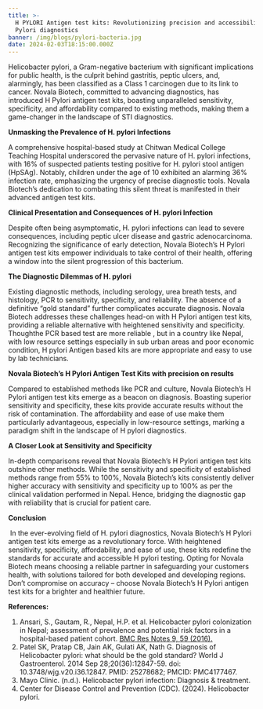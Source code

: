 ```yaml
---
title: >-
  H PYLORI Antigen test kits: Revolutionizing precision and accessibility in H
  Pylori diagnostics
banner: /img/blogs/pylori-bacteria.jpg
date: 2024-02-03T18:15:00.000Z
---
```


Helicobacter pylori, a Gram-negative bacterium with significant implications for public health, is the culprit behind gastritis, peptic ulcers, and, alarmingly, has been classified as a Class 1 carcinogen due to its link to cancer. Novala Biotech, committed to advancing diagnostics, has introduced H Pylori antigen test kits, boasting unparalleled sensitivity, specificity, and affordability compared to existing methods, making them a game-changer in the landscape of STI diagnostics.

**Unmasking the Prevalence of H. pylori Infections**

A comprehensive hospital-based study at Chitwan Medical College Teaching Hospital underscored the pervasive nature of H. pylori infections, with 16% of suspected patients testing positive for H. pylori stool antigen (HpSAg). Notably, children under the age of 10 exhibited an alarming 36% infection rate, emphasizing the urgency of precise diagnostic tools. Novala Biotech’s dedication to combating this silent threat is manifested in their advanced antigen test kits.

**Clinical Presentation and Consequences of H. pylori Infection**

Despite often being asymptomatic, H. pylori infections can lead to severe consequences, including peptic ulcer disease and gastric adenocarcinoma. Recognizing the significance of early detection, Novala Biotech’s H Pylori antigen test kits empower individuals to take control of their health, offering a window into the silent progression of this bacterium.

**The Diagnostic Dilemmas of H. pylori**

Existing diagnostic methods, including serology, urea breath tests, and histology, PCR to sensitivity, specificity, and reliability. The absence of a definitive “gold standard” further complicates accurate diagnosis. Novala Biotech addresses these challenges head-on with H Pylori antigen test kits, providing a reliable alternative with heightened sensitivity and specificity. Thoughthe PCR based test are more reliable , but in a country like Nepal, with low resource settings especially
in sub urban areas and poor economic condition, H pylori Antigen based kits are more appropriate and easy to use by lab technicians.

**Novala Biotech’s H Pylori Antigen Test Kits with precision on results**

Compared to established methods like PCR and culture, Novala Biotech’s H Pylori antigen test kits emerge as a beacon on diagnosis. Boasting superior sensitivity and specificity, these kits provide accurate results without the risk of contamination. The affordability and ease of use make them particularly advantageous, especially in low-resource settings, marking a paradigm shift in the landscape of H pylori diagnostics.

**A Closer Look at Sensitivity and Specificity**

In-depth comparisons reveal that Novala Biotech’s H Pylori antigen test kits outshine other methods. While the sensitivity and specificity of established methods range from 55% to 100%, Novala Biotech’s kits consistently deliver higher accuracy with sensitivity and specificity up to 100% as per the clinical validation performed in Nepal. Hence, bridging the diagnostic gap with reliability that is crucial for patient care.

**Conclusion**

 In the ever-evolving field of H. pylori diagnostics, Novala Biotech’s H Pylori antigen test kits emerge as a revolutionary force. With heightened sensitivity, specificity, affordability, and ease of use, these kits redefine the standards for accurate and accessible H pylori testing. Opting for Novala Biotech means choosing a reliable partner in safeguarding your customers health, with solutions tailored for both developed and developing regions. Don’t compromise on accuracy – choose Novala  Biotech’s H Pylori antigen test kits for a brighter and healthier future.

**References:**

1. Ansari, S., Gautam, R., Nepal, H.P. et al. Helicobacter pylori colonization in Nepal; assessment of prevalence and potential risk factors in a hospital-based patient cohort. [BMC Res Notes 9, 59 (2016).](https://doi.org/10.1186/s13104-016-1867-z)
2. Patel SK, Pratap CB, Jain AK, Gulati AK, Nath G. Diagnosis of Helicobacter pylori: what should be the gold standard? World J Gastroenterol. 2014 Sep 28;20(36):12847-59. doi: 10.3748/wjg.v20.i36.12847. PMID: 25278682; PMCID: PMC4177467.
3. Mayo Clinic. (n.d.). Helicobacter pylori infection: Diagnosis & treatment.
4. Center for Disease Control and Prevention (CDC). (2024). Helicobacter pylori.

 
